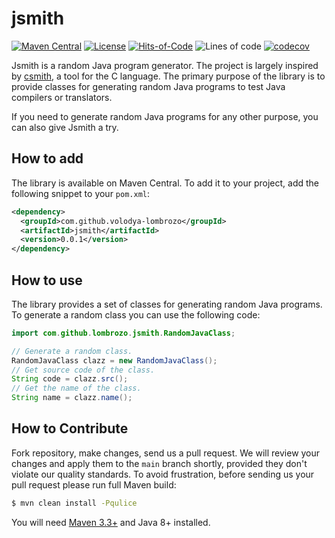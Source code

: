 # jsmith

[![Maven Central](https://maven-badges.herokuapp.com/maven-central/com.github.volodya-lombrozo/jsmith/badge.svg)](https://maven-badges.herokuapp.com/maven-central/com.github.volodya-lombrozo/jsmith)
[![License](https://img.shields.io/badge/license-MIT-green.svg)](https://github.com/volodya-lombrozo/jsmith/blob/main/LICENSE.txt)
[![Hits-of-Code](https://hitsofcode.com/github/volodya-lombrozo/jsmith?branch=main&label=Hits-of-Code)](https://hitsofcode.com/github/volodya-lombrozo/jsmith/view?branch=main&label=Hits-of-Code)
![Lines of code](https://img.shields.io/tokei/lines/github/volodya-lombrozo/jsmith?branch=main&label=Lines-of-Code)
[![codecov](https://codecov.io/gh/volodya-lombrozo/jsmith/branch/main/graph/badge.svg)](https://codecov.io/gh/volodya-lombrozo/jsmith)

Jsmith is a random Java program generator. The project is largely inspired by
[csmith](https://github.com/csmith-project/csmith), a tool for the C language.
The primary purpose of the library is to provide classes for generating random
Java programs to test Java compilers or translators.

If you need to generate random Java programs for any other purpose, you can also
give Jsmith a try.

## How to add

The library is available on Maven Central. To add it to your project, add the
following snippet to your `pom.xml`:

```xml
<dependency>
  <groupId>com.github.volodya-lombrozo</groupId>
  <artifactId>jsmith</artifactId>
  <version>0.0.1</version>
</dependency>
```

## How to use

The library provides a set of classes for generating random Java programs. To
generate a random class you can use the following code:

```java
import com.github.lombrozo.jsmith.RandomJavaClass;

// Generate a random class.
RandomJavaClass clazz = new RandomJavaClass();
// Get source code of the class.
String code = clazz.src();
// Get the name of the class.
String name = clazz.name();
```

## How to Contribute

Fork repository, make changes, send us a pull request. We will review your
changes and apply them to the `main` branch shortly, provided they don't violate
our quality standards. To avoid frustration,
before sending us your pull request please run full Maven build:

```bash
$ mvn clean install -Pqulice
```

You will need [Maven 3.3+](https://maven.apache.org) and Java 8+ installed.